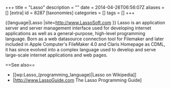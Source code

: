 +++
title = "Lasso"
description = ""
date = 2014-04-26T06:56:07Z
aliases = []
[extra]
id = 8287
[taxonomies]
categories = []
tags = []
+++

{{language|Lasso
|site=http://www.LassoSoft.com
}}
Lasso is an application server and server management interface used for developing internet applications as well as a general-purpose, high-level programming language. Born as a web datasource connection tool for Filemaker and later included in Apple Computer's FileMaker 4.0 and Claris Homepage as CDML, it has since evolved into a complex language used to develop and serve large-scale internet applications and web pages.

==See also==
* [[wp:Lasso_(programming_language)|Lasso on Wikipedia]]
* [http://www.LassoGuide.com The Lasso Programming Guide]
